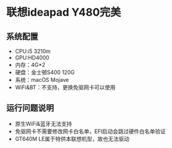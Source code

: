 # 联想ideapad Y480完美

## 系统配置
- CPU:i5 3210m
- GPU:HD4000
- 内存：4G*2
- 硬盘：金士顿S400 120G
- 系统：macOS Mojave
- WiFi&BT：不支持，更换免驱网卡可以使用
## 运行问题说明
- 原生WiFi&蓝牙无法支持
- 免驱网卡不需要修改网卡白名单，EFI启动会跳过硬件白名单验证
- GT640M LE属于特供本联想机型，故也无法驱动
  
  
